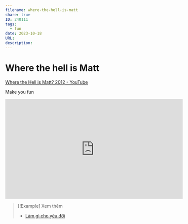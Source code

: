 ```yaml
---
filename: where-the-hell-is-matt
share: true
ID: 240111
tags:
  - fun
date: 2023-10-18
URL: 
description: 
---
```


# Where the hell is Matt

[Where the Hell is Matt? 2012 - YouTube](https://www.youtube.com/watch?v=Pwe-pA6TaZk)

Make you fun

<iframe width="560" height="315" src="https://www.youtube.com/embed/Pwe-pA6TaZk?si=WZLLQNW3Q7Tb9mcj" title="YouTube video player" frameborder="0" allow="accelerometer; autoplay; clipboard-write; encrypted-media; gyroscope; picture-in-picture; web-share" allowfullscreen></iframe>


> [!Example] Xem thêm
> - [Làm gì cho yêu đời](./lam-gi-cho-yeu-doi.md)